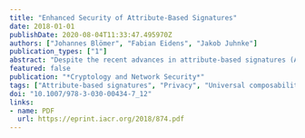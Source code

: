 ```yaml
---
title: "Enhanced Security of Attribute-Based Signatures"
date: 2018-01-01
publishDate: 2020-08-04T11:33:47.495970Z
authors: ["Johannes Blömer", "Fabian Eidens", "Jakob Juhnke"]
publication_types: ["1"]
abstract: "Despite the recent advances in attribute-based signatures (ABS), no schemes have yet been considered under a strong privacy definition. We enhance the security of ABS by presenting a strengthened simulation-based privacy definition and the first attribute-based signature functionality in the framework of universal composability (UC). Additionally, we show that the UC definition is equivalent to our strengthened experiment-based security definitions. To achieve this we rely on a general unforgeability and a simulation-based privacy definition that is stronger than standard indistinguishability-based privacy. Further, we show that two extant concrete ABS constructions satisfy this simulation-based privacy definition and are therefore UC secure. The two concrete constructions are the schemes by Sakai et al. (PKC’16) and by Maji et al. (CT-RSA’11). Additionally, we identify the common feature that allows these schemes to meet our privacy definition, giving us further insights into the security requirements of ABS."
featured: false
publication: "*Cryptology and Network Security*"
tags: ["Attribute-based signatures", "Privacy", "Universal composability"]
doi: "10.1007/978-3-030-00434-7_12"
links:
- name: PDF
  url: https://eprint.iacr.org/2018/874.pdf
---
```

